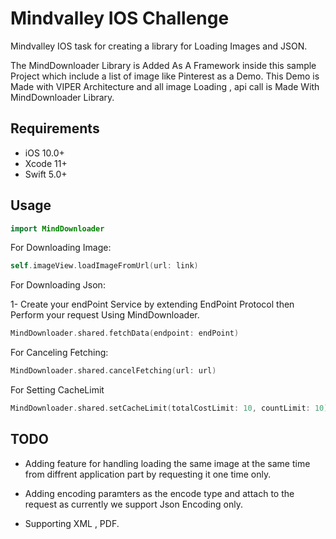 # Mindvalley IOS Challenge
Mindvalley IOS task for creating a library for Loading Images and JSON.

The MindDownloader Library is Added As A Framework inside this sample Project which include a list of image like Pinterest  as a Demo.
This Demo is Made with VIPER Architecture and all image Loading , api call is Made With MindDownloader Library.

## Requirements
 * iOS 10.0+
 * Xcode 11+
 * Swift 5.0+

## Usage
```swift
import MindDownloader
```
For Downloading Image:

```swift
self.imageView.loadImageFromUrl(url: link)
```
For Downloading Json:

1- Create your endPoint Service by extending EndPoint Protocol then Perform your request Using MindDownloader.

```swift
MindDownloader.shared.fetchData(endpoint: endPoint)
```
For Canceling Fetching:

```swift
MindDownloader.shared.cancelFetching(url: url)
```
For Setting CacheLimit

```swift
MindDownloader.shared.setCacheLimit(totalCostLimit: 10, countLimit: 10)
```

## TODO
 * Adding feature for handling loading the same image at the same time from diffrent application part by requesting it one time only.
 
 * Adding encoding paramters as the encode type and attach to the request as currently we support Json Encoding only.
 
* Supporting XML , PDF.
